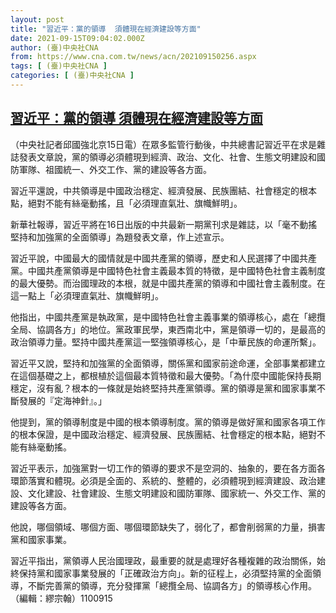 ```yaml
---
layout: post
title: "習近平：黨的領導  須體現在經濟建設等方面"
date: 2021-09-15T09:04:02.000Z
author: (臺)中央社CNA
from: https://www.cna.com.tw/news/acn/202109150256.aspx
tags: [ (臺)中央社CNA ]
categories: [ (臺)中央社CNA ]
---
```

<!--1631696642000-->
[習近平：黨的領導  須體現在經濟建設等方面](https://www.cna.com.tw/news/acn/202109150256.aspx)
------

<div>
<div></div><div class="paragraph"><p>（中央社記者邱國強北京15日電）在眾多監管行動後，中共總書記習近平在求是雜誌發表文章說，黨的領導必須體現到經濟、政治、文化、社會、生態文明建設和國防軍隊、祖國統一、外交工作、黨的建設等各方面。</p><p>習近平還說，中共領導是中國政治穩定、經濟發展、民族團結、社會穩定的根本點，絕對不能有絲毫動搖，且「必須理直氣壯、旗幟鮮明」。</p><p>新華社報導，習近平將在16日出版的中共最新一期黨刊求是雜誌，以「毫不動搖堅持和加強黨的全面領導」為題發表文章，作上述宣示。</p><p>習近平說，中國最大的國情就是中國共產黨的領導，歷史和人民選擇了中國共產黨。中國共產黨領導是中國特色社會主義最本質的特徵，是中國特色社會主義制度的最大優勢。而治國理政的本根，就是中國共產黨的領導和中國社會主義制度。在這一點上「必須理直氣壯、旗幟鮮明」。</p><p>他指出，中國共產黨是執政黨，是中國特色社會主義事業的領導核心，處在「總攬全局、協調各方」的地位。黨政軍民學，東西南北中，黨是領導一切的，是最高的政治領導力量。堅持中國共產黨這一堅強領導核心，是「中華民族的命運所繫」。</p><p>習近平又說，堅持和加強黨的全面領導，關係黨和國家前途命運，全部事業都建立在這個基礎之上，都根植於這個最本質特徵和最大優勢。「為什麼中國能保持長期穩定，沒有亂？根本的一條就是始終堅持共產黨領導。黨的領導是黨和國家事業不斷發展的『定海神針』。」</p><p>他提到，黨的領導制度是中國的根本領導制度。黨的領導是做好黨和國家各項工作的根本保證，是中國政治穩定、經濟發展、民族團結、社會穩定的根本點，絕對不能有絲毫動搖。</p><p>習近平表示，加強黨對一切工作的領導的要求不是空洞的、抽象的，要在各方面各環節落實和體現。必須是全面的、系統的、整體的，必須體現到經濟建設、政治建設、文化建設、社會建設、生態文明建設和國防軍隊、國家統一、外交工作、黨的建設等各方面。</p><p>他說，哪個領域、哪個方面、哪個環節缺失了，弱化了，都會削弱黨的力量，損害黨和國家事業。</p><p>習近平指出，黨領導人民治國理政，最重要的就是處理好各種複雜的政治關係，始終保持黨和國家事業發展的「正確政治方向」。新的征程上，必須堅持黨的全面領導，不斷完善黨的領導，充分發揮黨「總攬全局、協調各方」的領導核心作用。 （編輯：繆宗翰）1100915</p></div>
</div>
